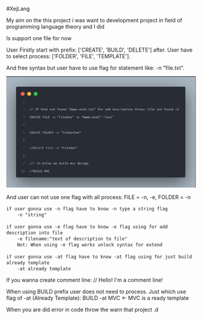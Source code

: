 #XejLang

My aim on the this project i was want to development project in field of programming language theory and I did


Is support one file for now

User Firstly start with prefix: ['CREATE', 'BUILD', 'DELETE'] after.
User have to select process: ['FOLDER', 'FILE', 'TEMPLATE'].

And free syntax but user have to use flag for statement like: -n "file.txt".

![](https://github.com/schart/Images/blob/main/syntaxOfXejLang.png)

And user can not use one flag with all process:
    FILE = -n, -e,
    FOLDER = -n

    if user gonna use -n flag have to know -n type a string flag
        -n "string"  

    if user gonna use -e flag have to know -e flag using for add description into file 
        -e filename:"text of description to file"
        Not: When using -e flag works unlock syntax for extend

    if user gonna use -at flag have to know -at flag using for just build already template
        -at already template


If you wanna create comment line: 
        // Hello! I'm a comment line! 

When using BUILD prefix user does not need to process.
Just which use flag of -at (Already Template): 
        BUILD -at MVC  <- MVC is a ready template 


When you are did error in code throw the warn that project .d

